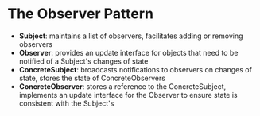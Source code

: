 # The Observer Pattern

- **Subject**: maintains a list of observers, facilitates adding or removing observers
- **Observer**: provides an update interface for objects that need to be notified of a Subject's changes of state
- **ConcreteSubject**: broadcasts notifications to observers on changes of state, stores the state of ConcreteObservers
- **ConcreteObserver**: stores a reference to the ConcreteSubject, implements an update interface for the Observer to ensure state is consistent with the Subject's
